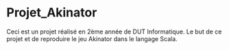# Projet_Akinator
Ceci est un projet réalisé en 2ème année de DUT Informatique. Le but de ce projet et de reproduire le jeu Akinator dans le langage Scala.
